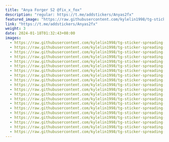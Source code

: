 ```yaml
---
title: "Anya Forger S2 @fix_x_fox"
description: "regular: https://t.me/addstickers/Anyas2fx"
featured_image: "https://raw.githubusercontent.com/kylelin1998/tg-sticker-spreading-worldwide-images/main/img/7c16dfab-c272-41a4-8b2e-2ad78af66297.jpg"
link: "https://t.me/addstickers/Anyas2fx"
weight: 3
date: 2024-01-18T01:32:43+08:00
images:
  - https://raw.githubusercontent.com/kylelin1998/tg-sticker-spreading-worldwide-images/main/img/7c16dfab-c272-41a4-8b2e-2ad78af66297.jpg
  - https://raw.githubusercontent.com/kylelin1998/tg-sticker-spreading-worldwide-images/main/img/7e240acc-21da-4c94-9001-be6255ced278.jpg
  - https://raw.githubusercontent.com/kylelin1998/tg-sticker-spreading-worldwide-images/main/img/25c2fa83-23a3-441c-a4f5-529379bc5266.jpg
  - https://raw.githubusercontent.com/kylelin1998/tg-sticker-spreading-worldwide-images/main/img/0e53724a-e7c7-4e1c-961f-66b4328dd412.jpg
  - https://raw.githubusercontent.com/kylelin1998/tg-sticker-spreading-worldwide-images/main/img/2d17cf79-71fc-4f64-b461-0f78c54b9697.jpg
  - https://raw.githubusercontent.com/kylelin1998/tg-sticker-spreading-worldwide-images/main/img/34522653-c44b-49c9-a235-4bcb6779b8f2.jpg
  - https://raw.githubusercontent.com/kylelin1998/tg-sticker-spreading-worldwide-images/main/img/0a3e6837-7153-4843-8c04-bbaed164d600.jpg
  - https://raw.githubusercontent.com/kylelin1998/tg-sticker-spreading-worldwide-images/main/img/b874332f-f4d1-49f4-9e21-ae0e8dcd7eb5.jpg
  - https://raw.githubusercontent.com/kylelin1998/tg-sticker-spreading-worldwide-images/main/img/8505e9f5-7092-420d-a845-3e054147d99f.jpg
  - https://raw.githubusercontent.com/kylelin1998/tg-sticker-spreading-worldwide-images/main/img/f95a8b5d-fd6f-4462-adcc-26043f8bc8ce.jpg
  - https://raw.githubusercontent.com/kylelin1998/tg-sticker-spreading-worldwide-images/main/img/0b9cb5d9-7d58-442f-9c4a-f96d0852bde0.jpg
  - https://raw.githubusercontent.com/kylelin1998/tg-sticker-spreading-worldwide-images/main/img/ca23fd62-ab40-4680-bb36-12f6fc3bb9b1.jpg
  - https://raw.githubusercontent.com/kylelin1998/tg-sticker-spreading-worldwide-images/main/img/31c4a6a4-bbfc-4a03-8266-e494c82b31c2.jpg
  - https://raw.githubusercontent.com/kylelin1998/tg-sticker-spreading-worldwide-images/main/img/3ba7a306-0af0-4080-b5cb-155cfe47cd98.jpg
  - https://raw.githubusercontent.com/kylelin1998/tg-sticker-spreading-worldwide-images/main/img/3f0b8da9-619b-4bab-a859-17e7d6cae2b7.jpg
  - https://raw.githubusercontent.com/kylelin1998/tg-sticker-spreading-worldwide-images/main/img/c0ff7f23-ba0d-4ed2-be9f-b085e2e0a197.jpg
  - https://raw.githubusercontent.com/kylelin1998/tg-sticker-spreading-worldwide-images/main/img/5b850e5b-768b-46b7-85c0-7fe77a938f7b.jpg
  - https://raw.githubusercontent.com/kylelin1998/tg-sticker-spreading-worldwide-images/main/img/63f4d3f7-52b4-480b-a4c7-cb306dc455df.jpg
  - https://raw.githubusercontent.com/kylelin1998/tg-sticker-spreading-worldwide-images/main/img/2ea0e9b0-db5f-4f51-80d2-bc48a7460dcb.jpg
  - https://raw.githubusercontent.com/kylelin1998/tg-sticker-spreading-worldwide-images/main/img/5b7d12ac-c3c8-4d66-81ae-3ce524769709.jpg
---
```

